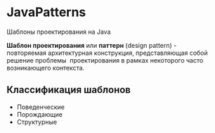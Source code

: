 # JavaPatterns
Шаблоны проектирования на Java

**Шаблон проектирования** или **паттерн** (design pattern) - 
повторяемая архитектурная конструкция, 
представляющая собой решение проблемы 
проектирования в рамках некоторого часто возникающего контекста.

Классификация шаблонов
----------------------
* Поведенческие 
* Порождающие
* Структурные

